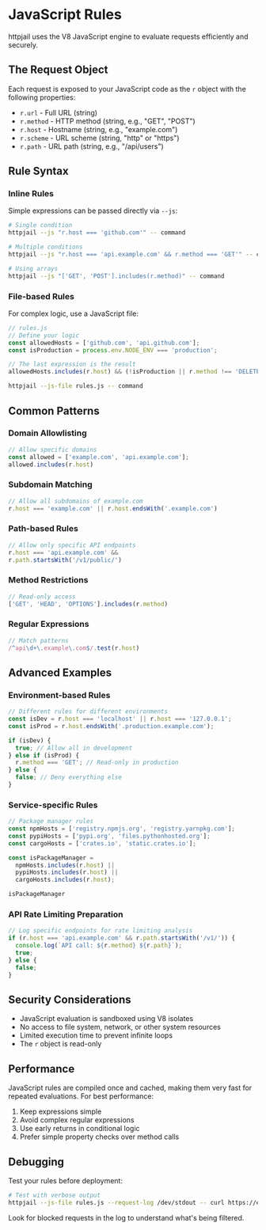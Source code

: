 # JavaScript Rules

httpjail uses the V8 JavaScript engine to evaluate requests efficiently and securely.

## The Request Object

Each request is exposed to your JavaScript code as the `r` object with the following properties:

- `r.url` - Full URL (string)
- `r.method` - HTTP method (string, e.g., "GET", "POST")
- `r.host` - Hostname (string, e.g., "example.com")
- `r.scheme` - URL scheme (string, "http" or "https")
- `r.path` - URL path (string, e.g., "/api/users")

## Rule Syntax

### Inline Rules

Simple expressions can be passed directly via `--js`:

```bash
# Single condition
httpjail --js "r.host === 'github.com'" -- command

# Multiple conditions
httpjail --js "r.host === 'api.example.com' && r.method === 'GET'" -- command

# Using arrays
httpjail --js "['GET', 'POST'].includes(r.method)" -- command
```

### File-based Rules

For complex logic, use a JavaScript file:

```javascript
// rules.js
// Define your logic
const allowedHosts = ['github.com', 'api.github.com'];
const isProduction = process.env.NODE_ENV === 'production';

// The last expression is the result
allowedHosts.includes(r.host) && (!isProduction || r.method !== 'DELETE');
```

```bash
httpjail --js-file rules.js -- command
```

## Common Patterns

### Domain Allowlisting

```javascript
// Allow specific domains
const allowed = ['example.com', 'api.example.com'];
allowed.includes(r.host)
```

### Subdomain Matching

```javascript
// Allow all subdomains of example.com
r.host === 'example.com' || r.host.endsWith('.example.com')
```

### Path-based Rules

```javascript
// Allow only specific API endpoints
r.host === 'api.example.com' && 
r.path.startsWith('/v1/public/')
```

### Method Restrictions

```javascript
// Read-only access
['GET', 'HEAD', 'OPTIONS'].includes(r.method)
```

### Regular Expressions

```javascript
// Match patterns
/^api\d+\.example\.com$/.test(r.host)
```

## Advanced Examples

### Environment-based Rules

```javascript
// Different rules for different environments
const isDev = r.host === 'localhost' || r.host === '127.0.0.1';
const isProd = r.host.endsWith('.production.example.com');

if (isDev) {
  true; // Allow all in development
} else if (isProd) {
  r.method === 'GET'; // Read-only in production
} else {
  false; // Deny everything else
}
```

### Service-specific Rules

```javascript
// Package manager rules
const npmHosts = ['registry.npmjs.org', 'registry.yarnpkg.com'];
const pypiHosts = ['pypi.org', 'files.pythonhosted.org'];
const cargoHosts = ['crates.io', 'static.crates.io'];

const isPackageManager = 
  npmHosts.includes(r.host) ||
  pypiHosts.includes(r.host) ||
  cargoHosts.includes(r.host);

isPackageManager
```

### API Rate Limiting Preparation

```javascript
// Log specific endpoints for rate limiting analysis
if (r.host === 'api.example.com' && r.path.startsWith('/v1/')) {
  console.log(`API call: ${r.method} ${r.path}`);
  true;
} else {
  false;
}
```

## Security Considerations

- JavaScript evaluation is sandboxed using V8 isolates
- No access to file system, network, or other system resources  
- Limited execution time to prevent infinite loops
- The `r` object is read-only

## Performance

JavaScript rules are compiled once and cached, making them very fast for repeated evaluations. For best performance:

1. Keep expressions simple
2. Avoid complex regular expressions
3. Use early returns in conditional logic
4. Prefer simple property checks over method calls

## Debugging

Test your rules before deployment:

```bash
# Test with verbose output
httpjail --js-file rules.js --request-log /dev/stdout -- curl https://example.com
```

Look for blocked requests in the log to understand what's being filtered.